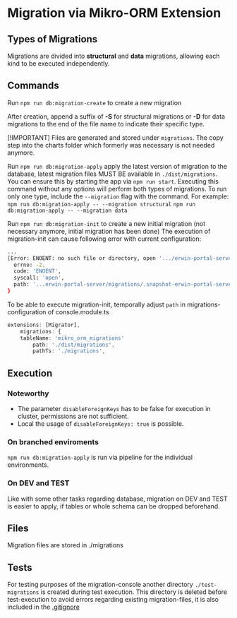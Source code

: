 # Migration via Mikro-ORM Extension

## Types of Migrations

Migrations are divided into **structural** and **data** migrations, allowing each kind to be executed independently.

## Commands

Run `npm run db:migration-create` to create a new migration

After creation, append a suffix of **-S** for structural migrations or **-D** for data migrations to the end of the file name to indicate their specific type.

[!IMPORTANT]
Files are generated and stored under `migrations`.
The copy step into the charts folder which formerly was necessary is not needed anymore.

Run `npm run db:migration-apply` apply the latest version of migration to the database, latest migration files MUST BE available in `./dist/migrations`.
You can ensure this by starting the app via `npm run start`.
Executing this command without any options will perform both types of migrations. To run only one type, include the `--migration` flag with the command. For example:
`npm run db:migration-apply -- --migration structural`
`npm run db:migration-apply -- --migration data`

Run `npm run db:migration-init` to create a new initial migration (not necessary anymore, initial migration has been done)
The execution of migration-init can cause following error with current configuration:

```bash
...
[Error: ENOENT: no such file or directory, open '.../erwin-portal-server/migrations/.snapshot-erwin-portal-server.json'] {
  errno: -2,
  code: 'ENOENT',
  syscall: 'open',
  path: '...erwin-portal-server/migrations/.snapshot-erwin-portal-server.json'
}
```

To be able to execute migration-init, temporally adjust `path` in migrations-configuration of console.module.ts

```typescript
extensions: [Migrator],
    migrations: {
    tableName: 'mikro_orm_migrations'
        path: './dist/migrations',
        pathTs: './migrations',
```

## Execution

### Noteworthy

-   The parameter `disableForeignKeys` has to be false for execution in cluster, permissions are not sufficient.
-   Local the usage of `disableForeignKeys: true` is possible.

### On branched enviroments

`npm run db:migration-apply` is run via pipeline for the individual environments.

### On DEV and TEST

Like with some other tasks regarding database, migration on DEV and TEST is easier to apply, if tables or whole schema can be dropped beforehand.

## Files

Migration files are stored in ./migrations

## Tests

For testing purposes of the migration-console another directory `./test-migrations` is created during test execution.
This directory is deleted before test-execution to avoid errors regarding existing migration-files, it is also included in the [.gitignore](./../.gitignore)
